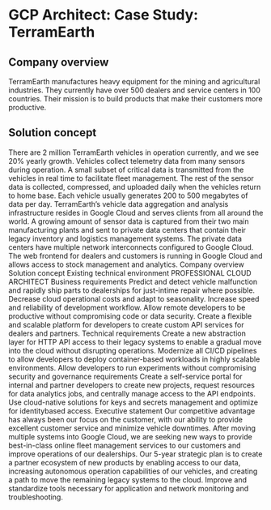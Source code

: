 # GCP Architect: Case Study: TerramEarth

## Company overview

TerramEarth manufactures heavy equipment for the mining and agricultural industries.
They currently have over 500 dealers and service centers in 100 countries. Their mission is to build products that make their customers more productive.

## Solution concept

There are 2 million TerramEarth vehicles in operation currently, and we see 20% yearly growth. Vehicles collect telemetry data from many sensors during operation. A small
subset of critical data is transmitted from the vehicles in real time to facilitate fleet management. The rest of the sensor data is collected, compressed, and uploaded daily
when the vehicles return to home base. Each vehicle usually generates 200 to 500
megabytes of data per day.
TerramEarth’s vehicle data aggregation and analysis infrastructure resides in Google
Cloud and serves clients from all around the world. A growing amount of sensor data is
captured from their two main manufacturing plants and sent to private data centers that
contain their legacy inventory and logistics management systems. The private data
centers have multiple network interconnects configured to Google Cloud.
The web frontend for dealers and customers is running in Google Cloud and allows
access to stock management and analytics.
Company overview
Solution concept
Existing technical environment
PROFESSIONAL CLOUD ARCHITECT
Business requirements
Predict and detect vehicle malfunction and rapidly ship parts to dealerships for just-intime
repair where possible.
Decrease cloud operational costs and adapt to seasonality.
Increase speed and reliability of development workflow.
Allow remote developers to be productive without compromising code or data security.
Create a flexible and scalable platform for developers to create custom API services for
dealers and partners.
Technical requirements
Create a new abstraction layer for HTTP API access to their legacy systems to enable a
gradual move into the cloud without disrupting operations.
Modernize all CI/CD pipelines to allow developers to deploy container-based workloads
in highly scalable environments.
Allow developers to run experiments without compromising security and governance
requirements
Create a self-service portal for internal and partner developers to create new projects,
request resources for data analytics jobs, and centrally manage access to the API
endpoints.
Use cloud-native solutions for keys and secrets management and optimize for identitybased
access.
Executive statement
Our competitive advantage has always been our focus on the customer, with our
ability to provide excellent customer service and minimize vehicle downtimes. After
moving multiple systems into Google Cloud, we are seeking new ways to provide
best-in-class online fleet management services to our customers and improve
operations of our dealerships. Our 5-year strategic plan is to create a partner
ecosystem of new products by enabling access to our data, increasing
autonomous operation capabilities of our vehicles, and creating a path to move the
remaining legacy systems to the cloud.
Improve and standardize tools necessary for application and network monitoring and
troubleshooting.
